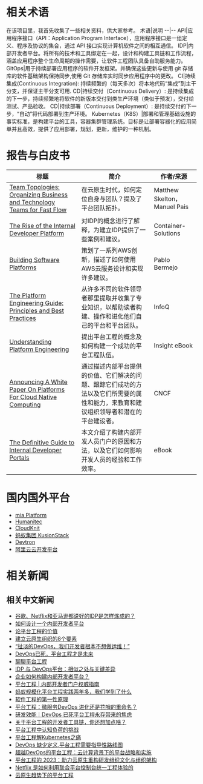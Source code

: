 
# 相关术语
在该项目里，我首先收集了一些相关资料，供大家参考。
术语|说明
--|--
API|应用程序接口（API：Application Program Interface），应用程序接口是一组定义、程序及协议的集合，通过 API 接口实现计算机软件之间的相互通信。
IDP|内部开发者平台。将所有的技术和工具绑定在一起，设计和构建工具链和工作流程，涵盖应用程序整个生命周期的操作需要，让软件工程团队具备自助服务能力。
GitOps|用于持续部署应用程序的软件开发框架。并确保这些更新与使用 git 存储库的软件基础架构保持同步,使用 Git 存储库实时同步应用程序中的更改。
CI|持续集成(Continuous Integration): 持续频繁的（每天多次）将本地代码“集成”到主干分支，并保证主干分支可用.
CD|持续交付（Continuous Delivery）: 是持续集成的下一步，持续频繁地将软件的新版本交付到类生产环境（类似于预发），交付给测试、产品验收。
CD|持续部署（Continuous Deployment）: 是持续交付的下一步，“自动”将代码部署到生产环境。
Kubernetes（K8S）|部署和管理基础设施的事实标准，是构建平台的工具，容器集群管理系统。目标是让部署容器化的应用简单并且高效，提供了应用部署，规划，更新，维护的一种机制。
# 报告与白皮书

标题|简介|作者/来源
--|--|--
[Team Topologies: Organizing Business and Technology Teams for Fast Flow](https://teamtopologies.com/book)|在云原生时代，如何定位自身与团队？提及了平台团队拓扑。|Matthew Skelton， Manuel Pais
[The Rise of the Internal Developer Platform](https://info.container-solutions.com/the-rise-of-the-internal-developer-platform)|对IDP的概念进行了解释，为建立IDP提供了一些案例和建议。|Container-Solutions
[Building Software Platforms](https://leanpub.com/software-platforms)|策划了一系列AWS创新，描述了如何使用AWS云服务设计和实现许多建议。|Pablo Bermejo
[The Platform Engineering Guide: Principles and Best Practices](https://www.infoq.com/minibooks/platform-engineering-guide/)|从许多不同的软件领导者那里提取并收集了专业知识，以帮助读者构建、操作和进化他们自己的平台和平台团队。|InfoQ
[Understanding Platform Engineering](https://solutions.insight.com/Resources/eBooks/ebooks/Understanding-Platform-Engineering)|提出平台工程的概念及如何构建一个成功的平台工程队伍。|Insight eBook
[Announcing A White Paper On Platforms For Cloud Native Computing](https://aster.cloud/2023/04/20/announcing-a-white-paper-on-platforms-for-cloud-native-computing/)|通过描述内部平台提供的价值、它们解决的问题、跟踪它们成功的方法以及它们所需要的属性和能力，来教育和建议组织领导者和潜在的平台建设者。|CNCF
[The Definitive Guide to Internal Developer Portals](https://www.getport.io/blog/guide-to-internal-developer-portals)|本文介绍了构建内部开发人员门户的原因和方法，以及它们如何影响开发人员的经验和工作效率。|eBook

# 国内国外平台
- [mia Platform](https://blog.mia-platform.eu/en)
- [Humanitec](https://humanitec.com/blog)
- [CloudKnit](https://www.cloudknit.io/blog)
- [蚂蚁集团 KusionStack](https://gitee.com/kusionstack)
- [Devtron](https://devtron.ai/blog/)
- [阿里云云开发平台](https://workbench.aliyun.com/)
# 相关新闻
## 相关中文新闻
- [谷歌、Netflix和亚马逊都说好的IDP是怎样炼成的？](https://new.qq.com/rain/a/20210508A017YT00)
- [如何设计一个内部开发者平台](https://blog.csdn.net/community_717/article/details/128281237)
- [论平台工程的价值](https://www.infoq.cn/article/IKV0beLrg2fsFlm61wmg)
- [建立云原生组织的8个要素](https://www.modb.pro/db/394258)
- [“扯淡的DevOps，我们开发者根本不想做运维！”](https://www.163.com/dy/article/HFKER3AL0511D3QS.html)
- [DevOps已死，平台工程才是未来](https://www.infoq.cn/article/7porVp7qVF03BVc2tDd6)
- [聊聊平台工程](https://mp.weixin.qq.com/s/7imERbIC2PFBuksVW-CZ7g)
- [IDP 与 DevOps平台：相似之处与关键差异](https://www.bilibili.com/read/cv23728574?from=search&spm_id_from=333.337.0.0)
- [企业如何构建内部开发者平台？](https://www.bilibili.com/read/cv22390943?from=search&spm_id_from=333.337.0.0)
- [平台工程 | 内部开发者门户权威指南](https://www.bilibili.com/read/cv23345374?from=search&spm_id_from=333.337.0.0)
- [蚂蚁规模化平台工程实践两年多，我们学到了什么](https://www.sohu.com/a/594309889_355140)
- [软件工程的第一性原理](https://www.smartide.cn/zh/blog/2022-1022-software-engineering/)
- [平台工程：微服务DevOps 进化还是花哨的重命名？](https://mp.weixin.qq.com/s/DOHfKJaKC3pC9bQDTKDHUw)
- [研发效能｜DevOps 已死平台工程永存带来的焦虑](https://baijiahao.baidu.com/s?id=1748301770586019606&wfr=spider&for=pc)
- [关于平台工程的开发者工具链，你还想加点啥？](https://mp.weixin.qq.com/s/dba1GNZmM7FjfmaOgemlMg)
- [平台工程中认知负荷的挑战](https://www.sohu.com/a/624647320_355140)
- [平台工程解Kubernetes之痛](https://mp.weixin.qq.com/s/W1hYKA8ZqkK0YWNd3a7w3g)
- [DevOps 缺少定义,平台工程需要指导性路线图](https://new.qq.com/rain/a/20230118A03HMM00)
- [超越DevOps的平台工程：云计算背景下的平台战略和实施](https://insights.thoughtworks.cn/beyond-devops/)
- [平台工程的 2023：助力云原生重构研发组织文化与组织架构](https://zhuanlan.zhihu.com/p/617542339)
- [Netflix 是如何利用联合平台控制台统一工程体验的](https://it.sohu.com/a/656813382_355140)
- [云原生趋势下的平台工程](https://www.infoq.cn/theme/183)






